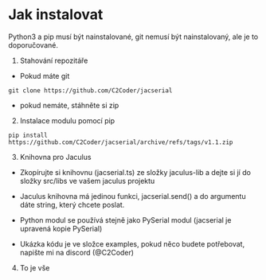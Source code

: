 # Jak instalovat
Python3 a pip musí být nainstalované,
git nemusí být nainstalovaný, ale je to doporučované.

1. Stahování repozitáře

- Pokud máte git
```
git clone https://github.com/C2Coder/jacserial
```

- pokud nemáte, stáhněte si zip

2. Instalace modulu pomocí pip

```
pip install https://github.com/C2Coder/jacserial/archive/refs/tags/v1.1.zip
```

3. Knihovna pro Jaculus
- Zkopírujte si knihovnu (jacserial.ts) ze složky jaculus-lib a dejte si jí do složky src/libs ve vašem jaculus projektu
- Jaculus knihovna má jedinou funkci, jacserial.send() a do argumentu dáte string, který chcete poslat.

- Python modul se používá stejně jako PySerial modul (jacserial je upravená kopie PySerial)

- Ukázka kódu je ve složce examples, pokud něco budete potřebovat, napište mi na discord (@C2Coder)

4. To je vše
